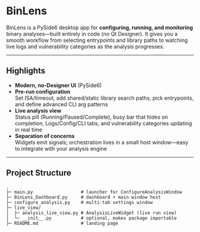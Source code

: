 # BinLens

BinLens is a PySide6 desktop app for **configuring, running, and monitoring** binary analyses—built entirely in code (no Qt Designer). It gives you a smooth workflow from selecting entrypoints and library paths to watching live logs and vulnerability categories as the analysis progresses.

---

## Highlights

- **Modern, no-Designer UI** (PySide6)
- **Pre-run configuration**  
  Set ISA/timeout, add shared/static library search paths, pick entrypoints, and define advanced CLI arg patterns
- **Live analysis view**  
  Status pill (Running/Paused/Complete), busy bar that hides on completion, Logs/Config/CLI tabs, and vulnerability categories updating in real time
- **Separation of concerns**  
  Widgets emit signals; orchestration lives in a small host window—easy to integrate with your analysis engine

---

## Project Structure

```text
.
├─ main.py                  # launcher for ConfigureAnalysisWindow
├─ BinLens_Dashboard.py     # dashboard + main window host
├─ configure_analysis.py    # multi-tab settings window
├─ live_view/
│  ├─ analysis_live_view.py # AnalysisLiveWidget (live run view)
│  └─ __init__.py           # optional, makes package importable
├─ README.md                # landing page
